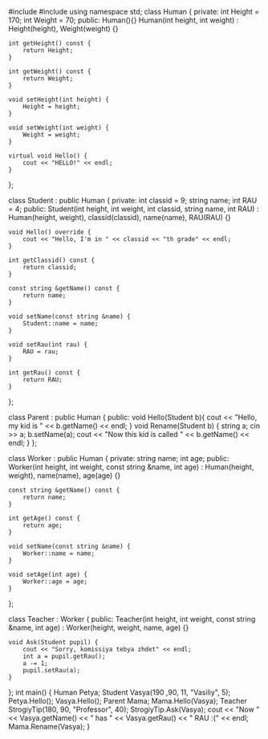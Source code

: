 #include <iostream>
#include <string>
using namespace std;
class Human {
private:
    int Height = 170;
    int Weight = 70;
public:
    Human(){}
    Human(int height, int weight) : Height(height), Weight(weight) {}

    int getHeight() const {
        return Height;
    }

    int getWeight() const {
        return Weight;
    }

    void setHeight(int height) {
        Height = height;
    }

    void setWeight(int weight) {
        Weight = weight;
    }

    virtual void Hello() {
        cout << "HELLO!" << endl;
    }
};

class Student : public Human {
private:
    int classid = 9;
    string name;
    int RAU = 4;
public:
    Student(int height, int weight, int classid, string name, int RAU) : Human(height, weight), classid(classid), name(name), RAU(RAU) {}

    void Hello() override {
        cout << "Hello, I'm in " << classid << "th grade" << endl;
    }

    int getClassid() const {
        return classid;
    }

    const string &getName() const {
        return name;
    }

    void setName(const string &name) {
        Student::name = name;
    }

    void setRau(int rau) {
        RAU = rau;
    }

    int getRau() const {
        return RAU;
    }
};

class Parent : public Human {
public:
    void Hello(Student b){
        cout << "Hello, my kid is " << b.getName() << endl;
    }
    void Rename(Student b) {
        string a;
        cin >> a;
        b.setName(a);
        cout << "Now this kid is called " << b.getName() << endl;
    }
};

class Worker : public Human {
private:
    string name;
    int age;
public:
    Worker(int height, int weight, const string &name, int age) : Human(height, weight), name(name), age(age) {}

    const string &getName() const {
        return name;
    }

    int getAge() const {
        return age;
    }

    void setName(const string &name) {
        Worker::name = name;
    }

    void setAge(int age) {
        Worker::age = age;
    }
};

class Teacher : Worker {
public:
    Teacher(int height, int weight, const string &name, int age) : Worker(height, weight, name, age) {}

    void Ask(Student pupil) {
        cout << "Sorry, komissiya tebya zhdet" << endl;
        int a = pupil.getRau();
        a -= 1;
        pupil.setRau(a);
    }
};
int main() {
Human Petya;
Student Vasya(190 ,90, 11, "Vasiliy", 5);
Petya.Hello();
Vasya.Hello();
Parent Mama;
Mama.Hello(Vasya);
Teacher StrogiyTip(180, 90, "Professor", 40);
StrogiyTip.Ask(Vasya);
cout << "Now " << Vasya.getName() << " has " << Vasya.getRau() << " RAU :(" << endl;
Mama.Rename(Vasya);
}
